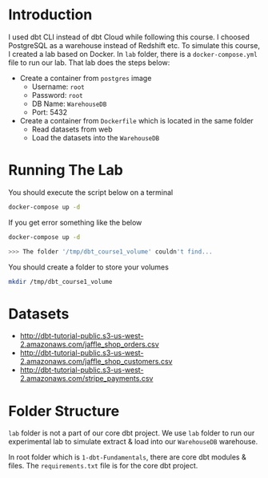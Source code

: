 # Introduction

I used dbt CLI instead of dbt Cloud while following this course. I choosed PostgreSQL as a warehouse instead of Redshift etc. To simulate this course, I created a lab based on Docker. In `lab` folder, there is a `docker-compose.yml` file to run our lab. That lab does the steps below:
- Create a container from `postgres` image
  - Username: `root`
  - Password: `root`
  - DB Name: `WarehouseDB`
  - Port: 5432
- Create a container from `Dockerfile` which is located in the same folder
  - Read datasets from web
  - Load the datasets into the `WarehouseDB`

# Running The Lab

You should execute the script below on a terminal
```bash
docker-compose up -d
```

If you get error something like the below
```bash
docker-compose up -d

>>> The folder '/tmp/dbt_course1_volume' couldn't find...
```

You should create a folder to store your volumes
```bash
mkdir /tmp/dbt_course1_volume
```


# Datasets

- http://dbt-tutorial-public.s3-us-west-2.amazonaws.com/jaffle_shop_orders.csv
- http://dbt-tutorial-public.s3-us-west-2.amazonaws.com/jaffle_shop_customers.csv
- http://dbt-tutorial-public.s3-us-west-2.amazonaws.com/stripe_payments.csv


# Folder Structure

`lab` folder is not a part of our core dbt project. We use `lab` folder to run our experimental lab to simulate extract & load into our `WarehouseDB` warehouse.

In root folder which is `1-dbt-Fundamentals`, there are core dbt modules & files. The `requirements.txt` file is for the core dbt project.